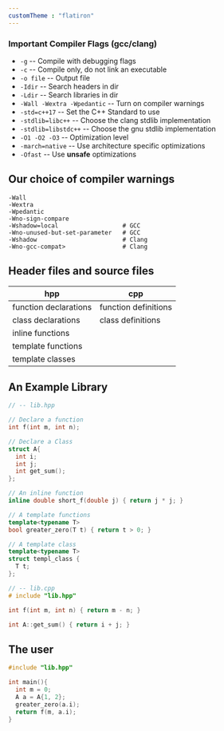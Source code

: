 ```yaml
---
customTheme : "flatiron"
---
```


### Important Compiler Flags (gcc/clang)

* `-g` -- Compile with debugging flags
* `-c` -- Compile only, do not link an executable
* `-o file` -- Output file
* `-Idir` -- Search headers in dir
* `-Ldir` -- Search libraries in dir
* `-Wall -Wextra -Wpedantic` -- Turn on compiler warnings
* `-std=c++17` -- Set the C++ Standard to use
* `-stdlib=libc++` -- Choose the clang stdlib implementation
* `-stdlib=libstdc++` -- Choose the gnu stdlib implementation
* `-O1 -O2 -O3` -- Optimization level
* `-march=native` -- Use architecture specific optimizations
* `-Ofast` -- Use **unsafe** optimizations


## Our choice of compiler warnings

```
-Wall
-Wextra
-Wpedantic
-Wno-sign-compare
-Wshadow=local                  # GCC
-Wno-unused-but-set-parameter   # GCC
-Wshadow                        # Clang
-Wno-gcc-compat>                # Clang
```


## Header files and source files

| hpp                    | cpp                  |
|------------------------|----------------------|
| function declarations  | function definitions |
| class declarations     | class definitions    |
| inline functions       |                      |
| template functions     |                      |
| template classes       |                      |


## An Example Library

```cpp
// -- lib.hpp

// Declare a function
int f(int m, int n);

// Declare a Class
struct A{
  int i;
  int j;
  int get_sum();
};

// An inline function
inline double short_f(double j) { return j * j; }

// A template functions
template<typename T>
bool greater_zero(T t) { return t > 0; }

// A template class
template<typename T>
struct templ_class {
  T t;
};
```

```cpp
// -- lib.cpp
# include "lib.hpp"

int f(int m, int n) { return m - n; }

int A::get_sum() { return i + j; } 
```


## The user
```cpp
#include "lib.hpp"

int main(){
  int m = 0;
  A a = A{1, 2};
  greater_zero(a.i);
  return f(m, a.i);
}
```